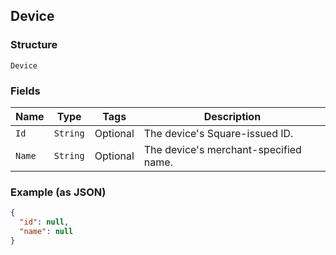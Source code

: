 ## Device

### Structure

`Device`

### Fields

| Name | Type | Tags | Description |
|  --- | --- | --- | --- |
| `Id` | `String` | Optional | The device's Square-issued ID. |
| `Name` | `String` | Optional | The device's merchant-specified name. |

### Example (as JSON)

```json
{
  "id": null,
  "name": null
}
```


